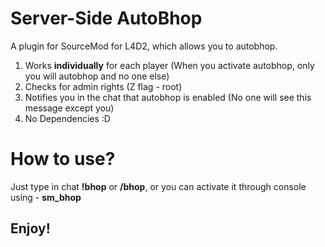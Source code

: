 # Server-Side AutoBhop
A plugin for SourceMod for L4D2, which allows you to autobhop.

1. Works **individually** for each player (When you activate autobhop, only you will autobhop and no one else)
2. Checks for admin rights (Z flag - root)
3. Notifies you in the chat that autobhop is enabled (No one will see this message except you)
4. No Dependencies :D

# How to use?
Just type in chat **!bhop** or **/bhop**, or you can activate it through console using - **sm_bhop**

## Enjoy!
